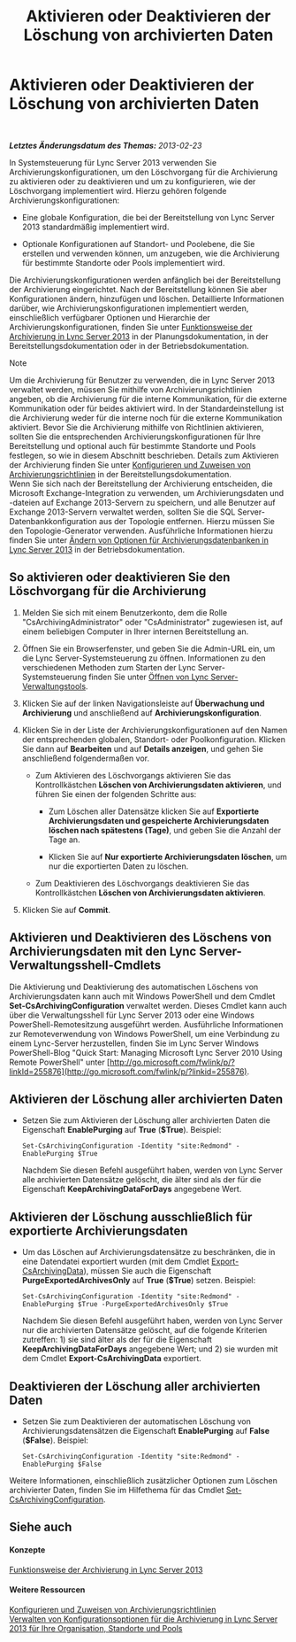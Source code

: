 ﻿---
title: Aktivieren oder Deaktivieren der Löschung von archivierten Daten
TOCTitle: Aktivieren oder Deaktivieren der Löschung von archivierten Daten
ms:assetid: 28cef09f-0970-4fc3-8315-f26689e3e187
ms:mtpsurl: https://technet.microsoft.com/de-de/library/Gg520968(v=OCS.15)
ms:contentKeyID: 49293496
ms.date: 05/19/2016
mtps_version: v=OCS.15
ms.translationtype: HT
---

# Aktivieren oder Deaktivieren der Löschung von archivierten Daten

 

_**Letztes Änderungsdatum des Themas:** 2013-02-23_

In Systemsteuerung für Lync Server 2013 verwenden Sie Archivierungskonfigurationen, um den Löschvorgang für die Archivierung zu aktivieren oder zu deaktivieren und um zu konfigurieren, wie der Löschvorgang implementiert wird. Hierzu gehören folgende Archivierungskonfigurationen:

  - Eine globale Konfiguration, die bei der Bereitstellung von Lync Server 2013 standardmäßig implementiert wird.

  - Optionale Konfigurationen auf Standort- und Poolebene, die Sie erstellen und verwenden können, um anzugeben, wie die Archivierung für bestimmte Standorte oder Pools implementiert wird.

Die Archivierungskonfigurationen werden anfänglich bei der Bereitstellung der Archivierung eingerichtet. Nach der Bereitstellung können Sie aber Konfigurationen ändern, hinzufügen und löschen. Detaillierte Informationen darüber, wie Archivierungskonfigurationen implementiert werden, einschließlich verfügbarer Optionen und Hierarchie der Archivierungskonfigurationen, finden Sie unter [Funktionsweise der Archivierung in Lync Server 2013](lync-server-2013-how-archiving-works.md) in der Planungsdokumentation, in der Bereitstellungsdokumentation oder in der Betriebsdokumentation.


> [!NOTE]
> Um die Archivierung für Benutzer zu verwenden, die in Lync Server 2013 verwaltet werden, müssen Sie mithilfe von Archivierungsrichtlinien angeben, ob die Archivierung für die interne Kommunikation, für die externe Kommunikation oder für beides aktiviert wird. In der Standardeinstellung ist die Archivierung weder für die interne noch für die externe Kommunikation aktiviert. Bevor Sie die Archivierung mithilfe von Richtlinien aktivieren, sollten Sie die entsprechenden Archivierungskonfigurationen für Ihre Bereitstellung und optional auch für bestimmte Standorte und Pools festlegen, so wie in diesem Abschnitt beschrieben. Details zum Aktivieren der Archivierung finden Sie unter <A href="lync-server-2013-configuring-and-assigning-archiving-policies.md">Konfigurieren und Zuweisen von Archivierungsrichtlinien</A> in der Bereitstellungsdokumentation.<BR>Wenn Sie sich nach der Bereitstellung der Archivierung entscheiden, die Microsoft Exchange-Integration zu verwenden, um Archivierungsdaten und -dateien auf Exchange 2013-Servern zu speichern, und alle Benutzer auf Exchange 2013-Servern verwaltet werden, sollten Sie die SQL Server-Datenbankkonfiguration aus der Topologie entfernen. Hierzu müssen Sie den Topologie-Generator verwenden. Ausführliche Informationen hierzu finden Sie unter <A href="lync-server-2013-changing-archiving-database-options.md">Ändern von Optionen für Archivierungsdatenbanken in Lync Server 2013</A> in der Betriebsdokumentation.



## So aktivieren oder deaktivieren Sie den Löschvorgang für die Archivierung

1.  Melden Sie sich mit einem Benutzerkonto, dem die Rolle "CsArchivingAdministrator" oder "CsAdministrator" zugewiesen ist, auf einem beliebigen Computer in Ihrer internen Bereitstellung an.

2.  Öffnen Sie ein Browserfenster, und geben Sie die Admin-URL ein, um die Lync Server-Systemsteuerung zu öffnen. Informationen zu den verschiedenen Methoden zum Starten der Lync Server-Systemsteuerung finden Sie unter [Öffnen von Lync Server-Verwaltungstools](lync-server-2013-open-lync-server-administrative-tools.md).

3.  Klicken Sie auf der linken Navigationsleiste auf **Überwachung und Archivierung** und anschließend auf **Archivierungskonfiguration**.

4.  Klicken Sie in der Liste der Archivierungskonfigurationen auf den Namen der entsprechenden globalen, Standort- oder Poolkonfiguration. Klicken Sie dann auf **Bearbeiten** und auf **Details anzeigen**, und gehen Sie anschließend folgendermaßen vor.
    
      - Zum Aktivieren des Löschvorgangs aktivieren Sie das Kontrollkästchen **Löschen von Archivierungsdaten aktivieren**, und führen Sie einen der folgenden Schritte aus:
        
          - Zum Löschen aller Datensätze klicken Sie auf **Exportierte Archivierungsdaten und gespeicherte Archivierungsdaten löschen nach spätestens (Tage)**, und geben Sie die Anzahl der Tage an.
        
          - Klicken Sie auf **Nur exportierte Archivierungsdaten löschen**, um nur die exportierten Daten zu löschen.
    
      - Zum Deaktivieren des Löschvorgangs deaktivieren Sie das Kontrollkästchen **Löschen von Archivierungsdaten aktivieren**.

5.  Klicken Sie auf **Commit**.

## Aktivieren und Deaktivieren des Löschens von Archivierungsdaten mit den Lync Server-Verwaltungsshell-Cmdlets

Die Aktivierung und Deaktivierung des automatischen Löschens von Archivierungsdaten kann auch mit Windows PowerShell und dem Cmdlet **Set-CsArchivingConfiguration** verwaltet werden. Dieses Cmdlet kann auch über die Verwaltungsshell für Lync Server 2013 oder eine Windows PowerShell-Remotesitzung ausgeführt werden. Ausführliche Informationen zur Remoteverwendung von Windows PowerShell, um eine Verbindung zu einem Lync-Server herzustellen, finden Sie im Lync Server Windows PowerShell-Blog "Quick Start: Managing Microsoft Lync Server 2010 Using Remote PowerShell" unter [http://go.microsoft.com/fwlink/p/?linkId=255876](http://go.microsoft.com/fwlink/p/?linkid=255876).

## Aktivieren der Löschung aller archivierten Daten

  - Setzen Sie zum Aktivieren der Löschung aller archivierten Daten die Eigenschaft **EnablePurging** auf **True** (**$True**). Beispiel:
    
        Set-CsArchivingConfiguration -Identity "site:Redmond" -EnablePurging $True
    
    Nachdem Sie diesen Befehl ausgeführt haben, werden von Lync Server alle archivierten Datensätze gelöscht, die älter sind als der für die Eigenschaft **KeepArchivingDataForDays** angegebene Wert.

## Aktivieren der Löschung ausschließlich für exportierte Archivierungsdaten

  - Um das Löschen auf Archivierungsdatensätze zu beschränken, die in eine Datendatei exportiert wurden (mit dem Cmdlet [Export-CsArchivingData](https://docs.microsoft.com/en-us/powershell/module/skype/Export-CsArchivingData)), müssen Sie auch die Eigenschaft **PurgeExportedArchivesOnly** auf **True** (**$True**) setzen. Beispiel:
    
        Set-CsArchivingConfiguration -Identity "site:Redmond" -EnablePurging $True -PurgeExportedArchivesOnly $True
    
    Nachdem Sie diesen Befehl ausgeführt haben, werden von Lync Server nur die archivierten Datensätze gelöscht, auf die folgende Kriterien zutreffen: 1) sie sind älter als der für die Eigenschaft **KeepArchivingDataForDays** angegebene Wert; und 2) sie wurden mit dem Cmdlet **Export-CsArchivingData** exportiert.

## Deaktivieren der Löschung aller archivierten Daten

  - Setzen Sie zum Deaktivieren der automatischen Löschung von Archivierungsdatensätzen die Eigenschaft **EnablePurging** auf **False** (**$False**). Beispiel:
    
        Set-CsArchivingConfiguration -Identity "site:Redmond" -EnablePurging $False

Weitere Informationen, einschließlich zusätzlicher Optionen zum Löschen archivierter Daten, finden Sie im Hilfethema für das Cmdlet [Set-CsArchivingConfiguration](https://docs.microsoft.com/en-us/powershell/module/skype/Set-CsArchivingConfiguration).

## Siehe auch

#### Konzepte

[Funktionsweise der Archivierung in Lync Server 2013](lync-server-2013-how-archiving-works.md)  

#### Weitere Ressourcen

[Konfigurieren und Zuweisen von Archivierungsrichtlinien](lync-server-2013-configuring-and-assigning-archiving-policies.md)  
[Verwalten von Konfigurationsoptionen für die Archivierung in Lync Server 2013 für Ihre Organisation, Standorte und Pools](lync-server-2013-managing-archiving-configuration-options-for-your-organization-sites-and-pools.md)

